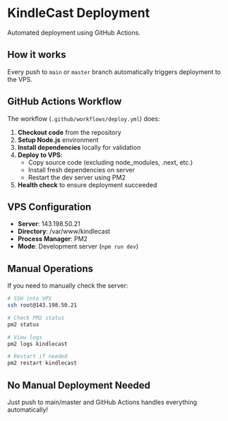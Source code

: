 # KindleCast Deployment

Automated deployment using GitHub Actions.

## How it works

Every push to `main` or `master` branch automatically triggers deployment to the VPS.

## GitHub Actions Workflow

The workflow (`.github/workflows/deploy.yml`) does:

1. **Checkout code** from the repository
2. **Setup Node.js** environment
3. **Install dependencies** locally for validation
4. **Deploy to VPS**:
   - Copy source code (excluding node_modules, .next, etc.)
   - Install fresh dependencies on server
   - Restart the dev server using PM2
5. **Health check** to ensure deployment succeeded

## VPS Configuration

- **Server**: 143.198.50.21
- **Directory**: /var/www/kindlecast
- **Process Manager**: PM2
- **Mode**: Development server (`npm run dev`)

## Manual Operations

If you need to manually check the server:

```bash
# SSH into VPS
ssh root@143.198.50.21

# Check PM2 status
pm2 status

# View logs
pm2 logs kindlecast

# Restart if needed
pm2 restart kindlecast
```

## No Manual Deployment Needed

Just push to main/master and GitHub Actions handles everything automatically!

